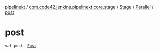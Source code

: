 [pipelinekt](../../../index.md) / [com.code42.jenkins.pipelinekt.core.stage](../../index.md) / [Stage](../index.md) / [Parallel](index.md) / [post](./post.md)

# post

`val post: `[`Post`](../../../com.code42.jenkins.pipelinekt.core/-post/index.md)
